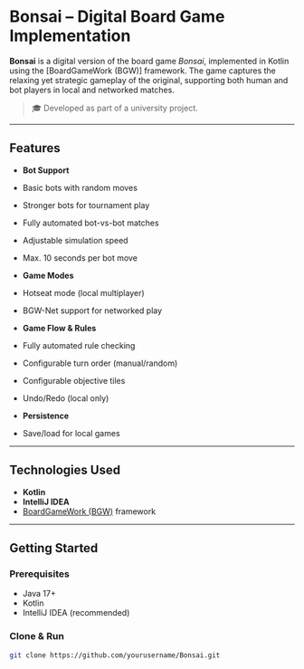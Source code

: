 #  Bonsai – Digital Board Game Implementation

**Bonsai** is a digital version of the board game *Bonsai*, implemented in Kotlin using the [BoardGameWork (BGW)] framework. The game captures the relaxing yet strategic gameplay of the original, supporting both human and bot players in local and networked matches.

> 🎓 Developed as part of a university project.

---

##  Features

-  **Bot Support**
  - Basic bots with random moves
  - Stronger bots for tournament play
  - Fully automated bot-vs-bot matches
  - Adjustable simulation speed
  - Max. 10 seconds per bot move

-  **Game Modes**
  - Hotseat mode (local multiplayer)
  - BGW-Net support for networked play

-  **Game Flow & Rules**
  - Fully automated rule checking
  - Configurable turn order (manual/random)
  - Configurable objective tiles
  - Undo/Redo (local only)

-  **Persistence**
  - Save/load for local games

---

##  Technologies Used

- **Kotlin**
- **IntelliJ IDEA**
- [BoardGameWork (BGW)]([https://github.com/aisbergg/bgwsdk](https://tudo-aqua.github.io/bgw/)) framework

---

##  Getting Started

### Prerequisites
- Java 17+
- Kotlin
- IntelliJ IDEA (recommended)

### Clone & Run

```bash
git clone https://github.com/yourusername/Bonsai.git
